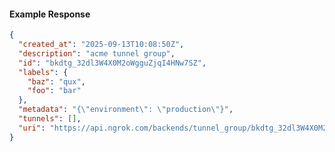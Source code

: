 <!-- Code generated for API Clients. DO NOT EDIT. -->

#### Example Response

```json
{
  "created_at": "2025-09-13T10:08:50Z",
  "description": "acme tunnel group",
  "id": "bkdtg_32dl3W4X0M2oWgguZjqI4HNw7SZ",
  "labels": {
    "baz": "qux",
    "foo": "bar"
  },
  "metadata": "{\"environment\": \"production\"}",
  "tunnels": [],
  "uri": "https://api.ngrok.com/backends/tunnel_group/bkdtg_32dl3W4X0M2oWgguZjqI4HNw7SZ"
}
```
